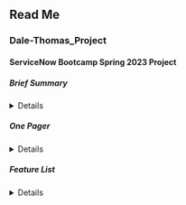 ## Read Me

### Dale-Thomas_Project

#### ServiceNow Bootcamp Spring 2023 Project 

##### Brief Summary

<details>
  <br>  
Demi Dale and Ostonya Thomas are collaborating on a unique apologetics platform. With Christianity rapidly declining in the US, the faith is becoming more and more misunderstood by unbelievers. The goal of this project is to create an interface that allows the public to get a glimpse of what it means to be a Christian through answering questions and showing social media posts depicting the lives of Christians today.
</details>

##### One Pager

<details>
  <br>
In 1972 92% of Americans said they were Christian, but it is projected that by 2070 that number will drop to below 50%. Christianity is experiencing a sharp decline and with the multitude of controversial views held by the faith, people are steadily misunderstanding Christianity. Today Christians are perceived as closed-minded, and their lifestyle is widely misconceived. While this may be a time where the numbers are declining for Christianity, this is also a time where the world, especially Gen Z, is exceptionally open-minded. The world would be a much better place if more people understood what Christianity is. To diminish the negative connotations surrounding the faith by showing people who are clueless about the faith what Christianity is about and who a Christian is while inviting them to join the family would be the holy grail.

Ideally, this platform would be hosted by a local church. This platform will be a visually pleasing and easy to use webpage that helps users learn more about Christianity through interacting with media from popular social media platforms, such as memes, music, TikTok’s, etc. Through interacting with these various forms of media which depict Christianity, people should be able to understand it as a way of life rather than a religion or negative character trait.

There are many websites which try to inform the public of the Good News and answers some of the hard questions. Some sites like this are christianityexplored.org, Christianity.org and some other church websites. Our platform differs from most others in that it will allow users a more immersive experience of the kingdom culture and cover a broader scope of uncertainty.

The goal of this project is to inform those with little to no knowledge of Christianity. While Christians may find this content enjoyable, they already have access to most of this media because they are likely already following and subscribed to popular Christian pages and accounts. As a result, most of the traffic, at any given moment, on this platform would be from non-believers or new believers. Thus, one reason this may fail is if non-believers and new believers are completely uninterested in learning about the Christian way of life or are unaware a platform like this exists.
</details>

##### Feature List

<details>
  <br>
Navigation Bar
  
* As a user, I want to be able to see some of the different things that this platform has to offer, be able to click an area of interest, and be redirected to the content.
  
Home Page Slideshow 
  
  As a user, I want to be able to view media relevant to the organization hosting the website.
  
Lifestyle
  
  As a user, I want to be exposed to various modes of social media posts that enlighten me on the Christian lifestyle and be able to interact with the posts to some extent.
  
Music Wall
  
  As a user I want to be able to listen to some of the top Christian songs.
  
Hoax or nah?
  
  As a user, I want to have access to scientific and historical evidence for Christianity in the form of text as well as videos and hear people’s personal stories.
  
What’s it to me?
  
  As a user, I want to know why Christians want me to be a Christian too.
  
What’s next?
  
  As a user who is a new believer, I want to know what I should be doing and receive advice and suggestions.
  
Wya?
  
  As a user interested in visiting a church, I want to be told which churches/bible study groups are near me and where they are.
  
Common questions
  
  As a user with uncertainties, I want to have access to the answers to some of the big questions that cause people to walk away from Christianity.
  
Devotion
  
  As a user who is in the faith, I want to have access to a daily devotional messages and sermons.
  
Prayer 
  
  As a user, I want to know what prayer is, how to pray and have access to a hotline for prayer.
  
Prayer bin
  
  As a user who is experiencing difficulties in life, I want to be able to submit prayer requests for believers to keep me in prayer.
  
Gallery
  
  As a user, I want to be able to navigate through a photo gallery with images of nature and bible verses that correlate with them.
  
Click here for a surprise
  
  As a user, I want to click a tab and be reminded that Jesus loves me.
  
Did you know?
  
  As a user, I want to learn a new cool fact about Christianity or evidence for Christianity every time I click a light bulb icon.
  
The Bible
  
  As a user, I want to know what the Bible is, have access to read it and receive recommendations for mobile apps to read the bible.
  
Myths
  
  As a user, I want to know if some of the things I believed about Christianity was false.
  
Chat room
  
  As a user, I want to be able to engage in a live public chat with people who are Christians or are curious about Christianity.
  
Encouragement
  
  As a user, I want to click a button and be redirected to a page filled with encouraging messages in the form of bible verses, videos, and other media.
  
Christian… therapy?
  
  As a user, I want to know more about what Christian therapy is and hear what other people’s experiences were with Christian therapists.
  
Demystifying the faith
  
  As a user, I want to see an area with most of the general topics discussed on the page (like the labels in the navigation bar) with a few bullet points on what each linked page has.
</details>
